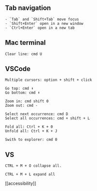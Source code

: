 ---
---


## Tab navigation 
    - `Tab` and `Shift+Tab` move focus
    - `Shift+Enter` open in a new window
    - `Ctrl+Enter` open in a new tab

## Mac terminal

    Clear line: cmd U 

## VSCode 

    Multiple cursors: option + shift + click

    Go top: cmd ⬆️
    Go bottom: cmd ⬇️

    Zoom in: cmd shift 0 
    Zoom out: cmd - 

    Select next occurrence: cmd D
    Select all occurrences: cmd + shift + L

    Fold all: Ctrl + K + 0
    Unfold all: Ctrl + K + J

    Swith to explorer: cmd 0 


## VS 

    CTRL + M + O collapse all.

    CTRL + M + L expand all


[[accessibility]]